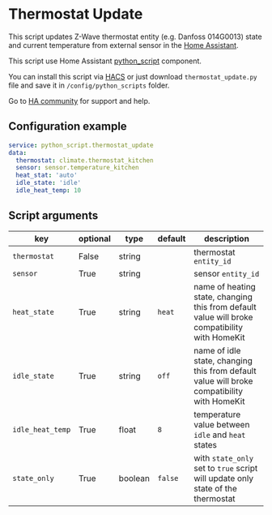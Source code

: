 # Thermostat Update
This script updates Z-Wave thermostat entity (e.g. Danfoss 014G0013) state and current temperature
from external sensor in the [Home Assistant](https://home-assistant.io/).

This script use Home Assistant [python_script](https://www.home-assistant.io/components/python_script/) component.

You can install this script via [HACS](https://custom-components.github.io/hacs/) or just download `thermostat_update.py` file and save it in `/config/python_scripts` folder.

Go to [HA community](https://community.home-assistant.io/t/update-current-temperature-for-z-wave-thermostats/32834) for support and help.

## Configuration example
```yaml
service: python_script.thermostat_update
data:
  thermostat: climate.thermostat_kitchen
  sensor: sensor.temperature_kitchen
  heat_stat: 'auto'
  idle_state: 'idle'
  idle_heat_temp: 10
```
## Script arguments
key | optional | type | default | description
-- | -- | -- | -- | --
`thermostat` | False | string | | thermostat `entity_id`
`sensor` | True | string | | sensor `entity_id`
`heat_state` | True | string | `heat` | name of heating state, changing this from default value will broke compatibility with HomeKit
`idle_state` | True | string | `off` | name of idle state, changing this from default value will broke compatibility with HomeKit
`idle_heat_temp` | True | float | `8` | temperature value between `idle` and `heat` states
`state_only` | True | boolean | `false` | with `state_only` set to `true` script will update only state of the thermostat
